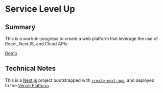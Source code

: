 # Service Level Up

## Summary
This is a work-in-progress to create a web platform that leverage the use of React, NextJS, and Cloud APIs.

[Demo](https://service-level-up.vercel.app/)


## Technical Notes
This is a [Next.js](https://nextjs.org/) project bootstrapped with [`create-next-app`](https://github.com/vercel/next.js/tree/canary/packages/create-next-app), and deployed to the [Vercel Platform](https://vercel.com/new?utm_medium=default-template&filter=next.js&utm_source=create-next-app&utm_campaign=create-next-app-readme).
